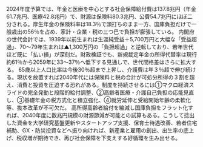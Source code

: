 2024年度予算では、年金と医療を中心とする社会保障給付費は137.8兆円（年金61.7兆円、医療42.8兆円）で、財源は保険料80.3兆円、公費54.7兆円にほぼ二分される。厚生年金の保険料率は18.3％で頭打ちのまま一方、国庫負担だけで一般歳出の56％を占め、家計・企業・税の三つ巴で負担が膨張している。
内閣府の世代会計では、1939年以前生まれは生涯純受益＋5,700万円と大幅な「受益超過」、70〜79年生まれは▲1,300万円の「負担超過」と逆転しており、若年世代ほど既に「払い損」が深刻だ。財政検証でも、新規裁定年金の所得代替率は現行約61％から2059年に33〜37％へ低下する見通しで、世代間格差はさらに拡大する。
65歳以上人口比率は今後30％超まで上昇し、介護費は年３％超で伸び続ける。現状を放置すれば2040年代には保険料と税の合計が可処分所得の３割を超え、消費と投資を圧迫する恐れがある。制度を持続させるには①マクロ経済スライドの完全発動と段階的給付調整、②高齢者医療・介護自己負担の応能見直し、③基礎年金の税方式化と積立強化、④就労延伸と受給開始年齢の柔軟化等、抜本改革が不可欠だ。
高所得高齢者給付を縮減し国庫負担をフラット化すれば、2040年度に数兆円規模の財源節減が可能との試算もある。こうして捻出した資金を大学研究基盤更新やスタートアップ支援、保育士待遇改善、若者住宅補助、GX・防災投資などへ振り向ければ、新産業と雇用の創出、出生率の底上げ、税収増が期待でき、再び社会保障を下支えする好循環を生み出せる。